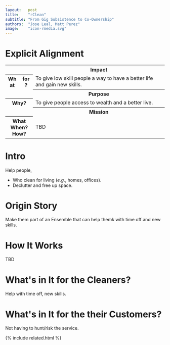 ```yaml
---
layout:   post
title:    "rClean"
subtitle: "From Gig Subsistence to Co-Ownership"
authors:  "Jose Leal, Matt Perez"
image:    "icon-rmedia.svg"
---
```


<div style="display: none; ">
 <p>Helping people keep their homes and their businesses clean, decluttered, and presentable.</p>
</div>

<h1>Explicit Alignment</h1>
 <table class='_explicitalignment'>
  <tr>
   <td></td>
   <th>Impact</th>
  </tr>
  <tr>
   <th style='column-width:20px; col-width:30px; '>What for?</th>
   <td>To give low skill people a way to have a better life and gain new skills.</td>
  </tr>
  <tr>
   <td></td>
   <th>Purpose</th>
  </tr>
  <tr>
   <th>Why?</th>
   <td>To give people access to wealth and a better live.</td>
  </tr>
  <tr>
   <td></td>
   <th>Mission</th>
  </tr>
  <tr>
   <th>What<br>When?<br>How?</td>
   <td>TBD</td>
  </tr>
 </table>

<h1>Intro</h1>
 <p>Help people,</p>
 <ul>
  <li>Who clean for living (<em>e.g.</em>, homes, offices).</li>
  <li>Declutter and free up space.</li>
 </ul>

<h1>Origin Story</h1>
 <p>Make them part of an Ensemble that can help themk with time off and new skills.</p>

<h1>How It Works</h1>
 <p>TBD</p>

<h1>What's in It for the Cleaners?</h1>
 <p>Help with time off, new skills.</p>

<h1>What's in It for the their Customers?</h1>
 <p>Not having to hunt/risk the service.</p>

{% include related.html %}

